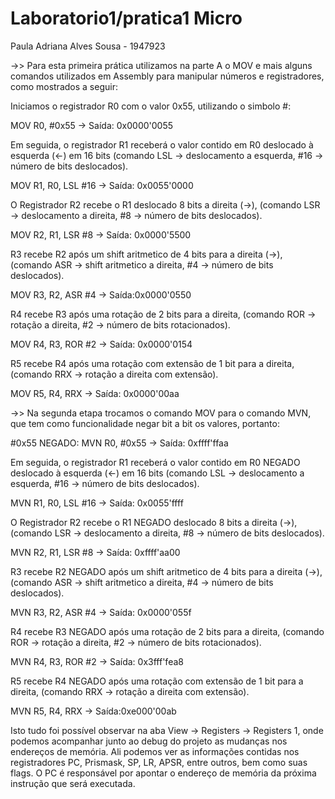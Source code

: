 # Laboratorio1/pratica1 Micro
Paula Adriana Alves Sousa - 1947923

->> Para esta primeira prática utilizamos na parte A o MOV e mais alguns comandos utilizados em Assembly para manipular números e registradores, como mostrados a seguir:

Iniciamos o registrador R0 com o valor 0x55, utilizando o simbolo #:

MOV R0, #0x55 -> Saída: 0x0000'0055

Em seguida, o registrador R1 receberá o valor contido em R0 deslocado à esquerda (<-) em 16 bits (comando LSL -> deslocamento a esquerda, #16 -> número de bits deslocados).

MOV R1, R0, LSL #16 -> Saída: 0x0055'0000

O Registrador R2 recebe o R1 deslocado 8 bits a direita (->),  (comando LSR -> deslocamento a direita, #8 -> número de bits deslocados).

MOV R2, R1, LSR #8 -> Saída: 0x0000'5500 

R3 recebe R2 após um shift aritmetico de 4 bits para a direita (->), (comando ASR -> shift aritmetico a direita, #4 -> número de bits deslocados).

MOV R3, R2, ASR #4 -> Saída:0x0000'0550

R4 recebe R3 após uma rotação de 2 bits para a direita, (comando ROR -> rotação a direita, #2 -> número de bits rotacionados).

MOV R4, R3, ROR #2 -> Saída: 0x0000'0154

R5 recebe R4 após uma rotação com extensão de 1 bit para a direita, (comando RRX -> rotação a direita com extensão).

MOV R5, R4, RRX -> Saída: 0x0000'00aa

->> Na segunda etapa trocamos o comando MOV para o comando MVN, que tem como funcionalidade negar bit a bit os valores, portanto: 

#0x55 NEGADO:
MVN R0, #0x55 -> Saída: 0xffff'ffaa

Em seguida, o registrador R1 receberá o valor contido em R0 NEGADO deslocado à esquerda (<-) em 16 bits (comando LSL -> deslocamento a esquerda, #16 -> número de bits deslocados).

MVN R1, R0, LSL #16 -> Saída: 0x0055'ffff

O Registrador R2 recebe o R1 NEGADO deslocado 8 bits a direita (->),  (comando LSR -> deslocamento a direita, #8 -> número de bits deslocados).

MVN R2, R1, LSR #8 -> Saída: 0xffff'aa00

R3 recebe R2 NEGADO após um shift aritmetico de 4 bits para a direita (->), (comando ASR -> shift aritmetico a direita, #4 -> número de bits deslocados).

MVN R3, R2, ASR #4 -> Saída: 0x0000'055f

R4 recebe R3 NEGADO após uma rotação de 2 bits para a direita, (comando ROR -> rotação a direita, #2 -> número de bits rotacionados).

MVN R4, R3, ROR #2 -> Saída: 0x3fff'fea8

R5 recebe R4 NEGADO após uma rotação com extensão de 1 bit para a direita, (comando RRX -> rotação a direita com extensão).

MVN R5, R4, RRX -> Saída:0xe000'00ab

Isto tudo foi possível observar na aba View -> Registers -> Registers 1, onde podemos acompanhar junto ao debug do projeto as mudanças nos endereços de memória. Ali podemos ver as informações contidas nos registradores PC, Prismask, SP, LR, APSR, entre outros, bem como suas flags. O PC é responsável por apontar o endereço de memória da próxima instrução que será executada.
